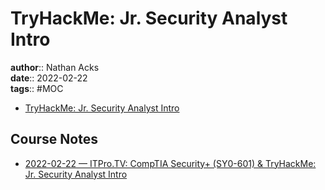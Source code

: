 # TryHackMe: Jr. Security Analyst Intro

**author**:: Nathan Acks  
**date**:: 2022-02-22  
**tags**:: #MOC

* [TryHackMe: Jr. Security Analyst Intro](https://tryhackme.com/room/jrsecanalystintrouxo)

## Course Notes

* [2022-02-22 — ITPro.TV: CompTIA Security+ (SY0-601) & TryHackMe: Jr. Security Analyst Intro](../log/2022-02-22-itprotv-comptia-security-plus-and-tryhackme-jr-security-analyst-intro.md)
